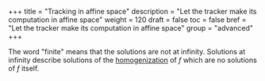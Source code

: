 +++
title = "Tracking in affine space"
description = "Let the tracker make its computation in affine space"
weight = 120
draft = false
toc = false
bref = "Let the tracker make its computation in affine space"
group = "advanced"
+++

The word "finite" means that the solutions are not at infinity. Solutions at infinity describe solutions of the [homogenization](https://en.wikipedia.org/wiki/Homogeneous_polynomial#Homogenization) of $f$ which are no solutions of $f$ itself.
